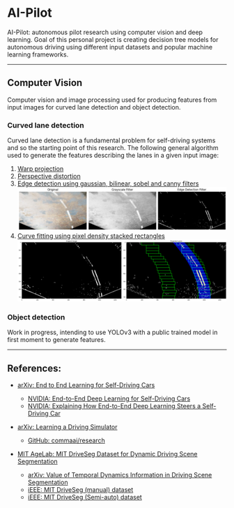 # AI-Pilot

AI-Pilot: autonomous pilot research using computer vision and deep learning. 
Goal of this personal project is creating decision tree models for autonomous driving using different input datasets and
popular machine learning frameworks.  

---
## Computer Vision

Computer vision and image processing used for producing features from input images for curved lane detection and object 
detection.  

### Curved lane detection
Curved lane detection is a fundamental problem for self-driving systems and so the starting point of this research. 
The following general algorithm used to generate the features describing the lanes in a given input image:

1. [Warp projection](notebooks/computer_vision/lane_detection/warp_projection.ipynb)
1. [Perspective distortion](notebooks/computer_vision/lane_detection/perspective_distortion.ipynb)
1. [Edge detection using gaussian, bilinear, sobel and canny filters ](notebooks/computer_vision/lane_detection/edge_detection.ipynb)
![Edge detection](doc/images/edge_detection_example.jpg)
1. [Curve fitting using pixel density stacked rectangles](notebooks/computer_vision/lane_detection/curve_fitting.ipynb)
![Curve fitting](doc/images/curve_fitting_example.jpg)

### Object detection
Work in progress, intending to use YOLOv3 with a public trained model in first moment to generate features.


---
## References:

* [arXiv: End to End Learning for Self-Driving Cars](https://arxiv.org/abs/1604.07316)
    * [NVIDIA: End-to-End Deep Learning for Self-Driving Cars](https://developer.nvidia.com/blog/deep-learning-self-driving-cars/)
    * [NVIDIA: Explaining How End-to-End Deep Learning Steers a Self-Driving Car](https://developer.nvidia.com/blog/explaining-deep-learning-self-driving-car/)

* [arXiv: Learning a Driving Simulator](https://arxiv.org/abs/1608.01230)
    * [GitHub: commaai/research](https://github.com/commaai/research)
    
* [MIT AgeLab: MIT DriveSeg Dataset for Dynamic Driving Scene Segmentation](https://agelab.mit.edu/driveseg)
    * [arXiv: Value of Temporal Dynamics Information in Driving Scene Segmentation](https://arxiv.org/pdf/1904.00758.pdf)
    * [iEEE: MIT DriveSeg (manual) dataset](https://ieee-dataport.org/open-access/mit-driveseg-manual-dataset)
    * [iEEE: MIT DriveSeg (Semi-auto) dataset](https://ieee-dataport.org/open-access/mit-driveseg-semi-auto-dataset)


